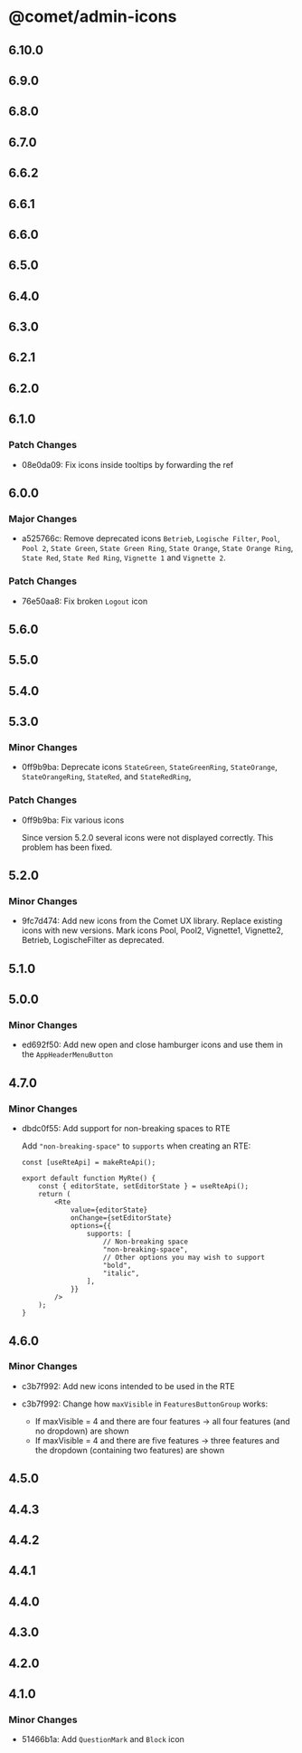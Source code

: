 # @comet/admin-icons

## 6.10.0

## 6.9.0

## 6.8.0

## 6.7.0

## 6.6.2

## 6.6.1

## 6.6.0

## 6.5.0

## 6.4.0

## 6.3.0

## 6.2.1

## 6.2.0

## 6.1.0

### Patch Changes

-   08e0da09: Fix icons inside tooltips by forwarding the ref

## 6.0.0

### Major Changes

-   a525766c: Remove deprecated icons `Betrieb`, `Logische Filter`, `Pool`, `Pool 2`, `State Green`, `State Green Ring`, `State Orange`, `State Orange Ring`, `State Red`, `State Red Ring`, `Vignette 1` and `Vignette 2`.

### Patch Changes

-   76e50aa8: Fix broken `Logout` icon

## 5.6.0

## 5.5.0

## 5.4.0

## 5.3.0

### Minor Changes

-   0ff9b9ba: Deprecate icons `StateGreen`, `StateGreenRing`, `StateOrange`, `StateOrangeRing`, `StateRed`, and `StateRedRing`,

### Patch Changes

-   0ff9b9ba: Fix various icons

    Since version 5.2.0 several icons were not displayed correctly. This problem has been fixed.

## 5.2.0

### Minor Changes

-   9fc7d474: Add new icons from the Comet UX library. Replace existing icons with new versions. Mark icons Pool, Pool2, Vignette1, Vignette2, Betrieb, LogischeFilter as deprecated.

## 5.1.0

## 5.0.0

### Minor Changes

-   ed692f50: Add new open and close hamburger icons and use them in the `AppHeaderMenuButton`

## 4.7.0

### Minor Changes

-   dbdc0f55: Add support for non-breaking spaces to RTE

    Add `"non-breaking-space"` to `supports` when creating an RTE:

    ```tsx
    const [useRteApi] = makeRteApi();

    export default function MyRte() {
        const { editorState, setEditorState } = useRteApi();
        return (
            <Rte
                value={editorState}
                onChange={setEditorState}
                options={{
                    supports: [
                        // Non-breaking space
                        "non-breaking-space",
                        // Other options you may wish to support
                        "bold",
                        "italic",
                    ],
                }}
            />
        );
    }
    ```

## 4.6.0

### Minor Changes

-   c3b7f992: Add new icons intended to be used in the RTE
-   c3b7f992: Change how `maxVisible` in `FeaturesButtonGroup` works:

    -   If maxVisible = 4 and there are four features -> all four features (and no dropdown) are shown
    -   If maxVisible = 4 and there are five features -> three features and the dropdown (containing two features) are shown

## 4.5.0

## 4.4.3

## 4.4.2

## 4.4.1

## 4.4.0

## 4.3.0

## 4.2.0

## 4.1.0

### Minor Changes

-   51466b1a: Add `QuestionMark` and `Block` icon
